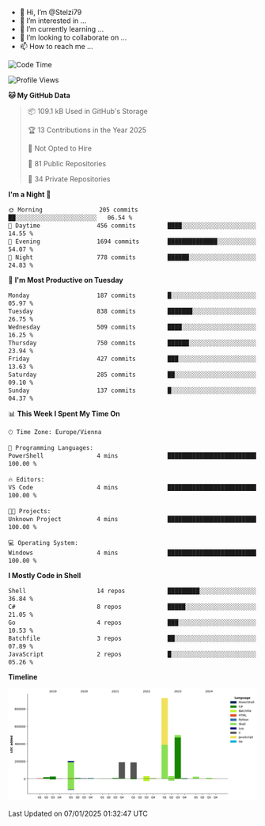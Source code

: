 - 👋 Hi, I’m @Stelzi79
- 👀 I’m interested in ...
- 🌱 I’m currently learning ...
- 💞️ I’m looking to collaborate on ...
- 📫 How to reach me ...

<!--START_SECTION:waka-->
![Code Time](http://img.shields.io/badge/Code%20Time-1%2C114%20hrs%2028%20mins-blue)

![Profile Views](http://img.shields.io/badge/Profile%20Views-0-blue)

**🐱 My GitHub Data** 

> 📦 109.1 kB Used in GitHub's Storage 
 > 
> 🏆 13 Contributions in the Year 2025
 > 
> 🚫 Not Opted to Hire
 > 
> 📜 81 Public Repositories 
 > 
> 🔑 34 Private Repositories 
 > 
**I'm a Night 🦉** 

```text
🌞 Morning                205 commits         ██░░░░░░░░░░░░░░░░░░░░░░░   06.54 % 
🌆 Daytime                456 commits         ████░░░░░░░░░░░░░░░░░░░░░   14.55 % 
🌃 Evening                1694 commits        ██████████████░░░░░░░░░░░   54.07 % 
🌙 Night                  778 commits         ██████░░░░░░░░░░░░░░░░░░░   24.83 % 
```
📅 **I'm Most Productive on Tuesday** 

```text
Monday                   187 commits         █░░░░░░░░░░░░░░░░░░░░░░░░   05.97 % 
Tuesday                  838 commits         ███████░░░░░░░░░░░░░░░░░░   26.75 % 
Wednesday                509 commits         ████░░░░░░░░░░░░░░░░░░░░░   16.25 % 
Thursday                 750 commits         ██████░░░░░░░░░░░░░░░░░░░   23.94 % 
Friday                   427 commits         ███░░░░░░░░░░░░░░░░░░░░░░   13.63 % 
Saturday                 285 commits         ██░░░░░░░░░░░░░░░░░░░░░░░   09.10 % 
Sunday                   137 commits         █░░░░░░░░░░░░░░░░░░░░░░░░   04.37 % 
```


📊 **This Week I Spent My Time On** 

```text
🕑︎ Time Zone: Europe/Vienna

💬 Programming Languages: 
PowerShell               4 mins              █████████████████████████   100.00 % 

🔥 Editors: 
VS Code                  4 mins              █████████████████████████   100.00 % 

🐱‍💻 Projects: 
Unknown Project          4 mins              █████████████████████████   100.00 % 

💻 Operating System: 
Windows                  4 mins              █████████████████████████   100.00 % 
```

**I Mostly Code in Shell** 

```text
Shell                    14 repos            █████████░░░░░░░░░░░░░░░░   36.84 % 
C#                       8 repos             █████░░░░░░░░░░░░░░░░░░░░   21.05 % 
Go                       4 repos             ███░░░░░░░░░░░░░░░░░░░░░░   10.53 % 
Batchfile                3 repos             ██░░░░░░░░░░░░░░░░░░░░░░░   07.89 % 
JavaScript               2 repos             █░░░░░░░░░░░░░░░░░░░░░░░░   05.26 % 
```



**Timeline**

![Lines of Code chart](https://raw.githubusercontent.com/Stelzi79/Stelzi79/main/assets/bar_graph.png)


 Last Updated on 07/01/2025 01:32:47 UTC
<!--END_SECTION:waka-->

<!---
Stelzi79/Stelzi79 is a ✨ special ✨ repository because its `README.md` (this file) appears on your GitHub profile.
You can click the Preview link to take a look at your changes.
--->
